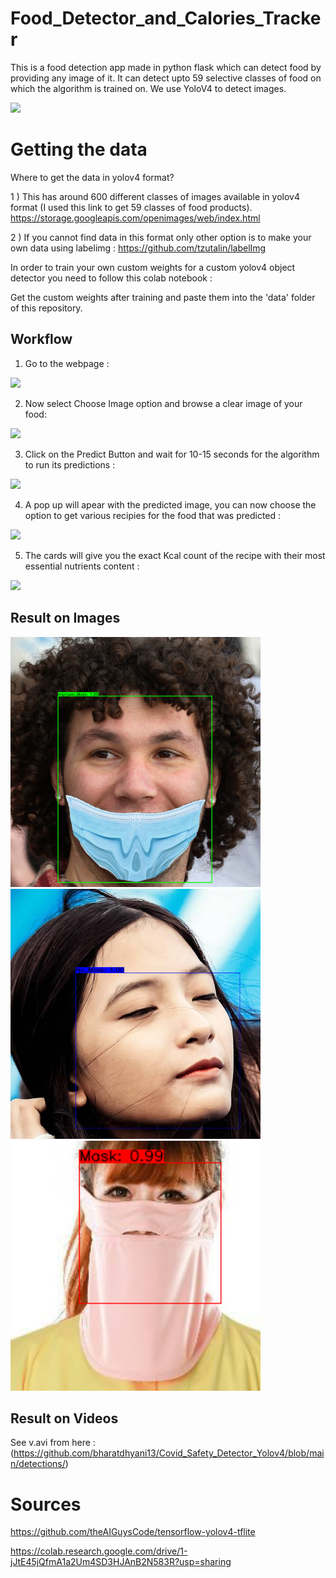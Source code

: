 # Food_Detector_and_Calories_Tracker
This is a food detection app made in python flask which can detect food by providing any image of it. It can detect upto 59 selective classes of food on which the algorithm is trained on. We use YoloV4 to detect images.

![](https://github.com/bharatdhyani13/Food_Detector_and_Calories_Tracker/blob/main/detections/detection3.png)

# Getting the data
Where to get the data in yolov4 format?

1 ) This has around 600 different classes of images available in yolov4 format (I used this link to get 59 classes of food products).  https://storage.googleapis.com/openimages/web/index.html 

2 ) If you cannot find data in this format only other option is to make your own data using labelimg : https://github.com/tzutalin/labelImg

In order to train your own custom weights for a custom yolov4 object detector you need to follow this colab notebook : 

Get the custom weights after training and paste them into the 'data' folder of this repository.

## Workflow
1) Go to the webpage : 

<img src="https://github.com/bharatdhyani13/Food_Detector_and_Calories_Tracker/blob/main/data/images/c.PNG" >

2) Now select Choose Image option and browse a clear image of your food: 

<img src="https://github.com/bharatdhyani13/Food_Detector_and_Calories_Tracker/blob/main/data/images/choose.PNG" >

3) Click on the Predict Button and wait for 10-15 seconds for the algorithm to run its predictions : 

<img src="https://github.com/bharatdhyani13/Food_Detector_and_Calories_Tracker/blob/main/data/images/predict.PNG">

4) A pop up will apear with the predicted image, you can now choose the option to get various recipies for the food that was predicted : 

<img src="https://github.com/bharatdhyani13/Food_Detector_and_Calories_Tracker/blob/main/data/images/get_recipe.PNG">

5) The cards will give you the exact Kcal count of the recipe with their most essential nutrients content : 

<img src="https://github.com/bharatdhyani13/Food_Detector_and_Calories_Tracker/blob/main/data/images/recipe.PNG">

## Result on Images

<img src="https://github.com/bharatdhyani13/Covid_Safety_Detector_Yolov4/blob/main/detections/detection1.png" width="400">
<img src="https://github.com/bharatdhyani13/Covid_Safety_Detector_Yolov4/blob/main/detections/detection2.png" width="400">
<img src="https://github.com/bharatdhyani13/Covid_Safety_Detector_Yolov4/blob/main/detections/detection3.png" width="400">


## Result on Videos

See v.avi from here : (https://github.com/bharatdhyani13/Covid_Safety_Detector_Yolov4/blob/main/detections/)

# Sources
https://github.com/theAIGuysCode/tensorflow-yolov4-tflite

https://colab.research.google.com/drive/1-jJtE45jQfmA1a2Um4SD3HJAnB2N583R?usp=sharing
